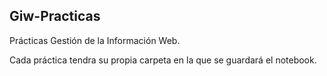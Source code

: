 ## Giw-Practicas
Prácticas Gestión de la Información Web.

Cada práctica tendra su propia carpeta en la que se guardará el notebook.

